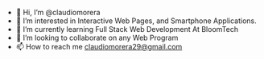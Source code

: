 - 👋 Hi, I’m @claudiomorera
- 👀 I’m interested in Interactive Web Pages, and Smartphone Applications.
- 🌱 I’m currently learning Full Stack Web Development At BloomTech
- 💞️ I’m looking to collaborate on any Web Program
- 📫 How to reach me claudiomorera29@gmail.com

<!---
claudiomorera/claudiomorera is a ✨ special ✨ repository because its `README.md` (this file) appears on your GitHub profile.
You can click the Preview link to take a look at your changes.
--->
